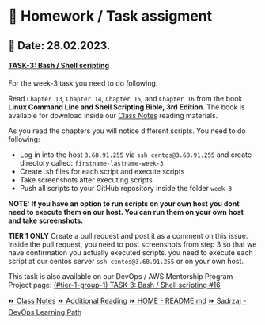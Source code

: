 # 📝 Homework / Task assigment
## 📅 Date: 28.02.2023.

#### [TASK-3: Bash / Shell scripting](https://github.com/allops-solutions/devops-aws-mentorship-program/issues/17)
For the week-3 task you need to do following.

Read `Chapter 13`, `Chapter 14`, `Chapter 15`, and `Chapter 16` from the book **Linux Command Line and Shell Scripting Bible, 3rd Edition**.
The book is available for download inside our [Class Notes](/devops-mentorship-program/02-february/week-2-280223/00-class-notes.md) reading materials.

As you read the chapters you will notice different scripts. You need to do following:
- Log in into the host `3.68.91.255` via `ssh centos@3.68.91.255` and create directory called: `firstname-lastname-week-3`
- Create .sh files for each script and execute scripts
- Take screenshots after executing scripts
- Push all scripts to your GitHub repository inside the folder `week-3`

**NOTE: If you have an option to run scripts on your own host you dont need to execute them on our host. You can run them on your own host and take screenshots.**

**TIER 1 ONLY** Create a pull request and post it as a comment on this issue. Inside the pull request, you need to post screenshots from step 3 so that we have confirmation you actually executed scripts.
you need to execute each script at our centos server `ssh centos@3.68.91.255` or on your own host.

This task is also available on our DevOps / AWS Mentorship Program Project page:
[(#tier-1-group-1) TASK-3: Bash / Shell scripting #16](https://github.com/allops-solutions/devops-aws-mentorship-program/issues/16)

[:fast_forward: Class Notes](/devops-mentorship-program/02-february/week-2-280223/00-class-notes.md)
[:fast_forward: Additional Reading](/devops-mentorship-program/02-february/week-2-280223/02-additional-reading.md)
[:fast_forward: HOME - README.md](../../../README.md)
[:fast_forward: Sadrzaj - DevOps Learning Path](../../../table-of-contents.md)
